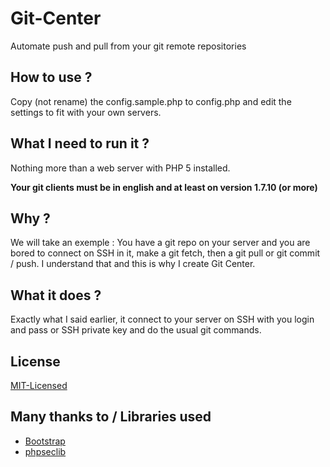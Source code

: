 Git-Center
==========

Automate push and pull from your git remote repositories

How to use ?
----------

Copy (not rename) the config.sample.php to config.php and edit the settings to fit with your own servers.

What I need to run it ?
----------

Nothing more than a web server with PHP 5 installed.

**Your git clients must be in english and at least on version 1.7.10 (or more)**

Why ?
----------

We will take an exemple :
You have a git repo on your server and you are bored to connect on SSH in it, make a git fetch, then a git pull or git commit / push.
I understand that and this is why I create Git Center.

What it does ?
----------

Exactly what I said earlier, it connect to your server on SSH with you login and pass or SSH private key and do the usual git commands.

License
----------

[MIT-Licensed]

Many thanks to / Libraries used
----------

* [Bootstrap]
* [phpseclib]

[MIT-Licensed]:http://en.wikipedia.org/wiki/MIT_License
[Bootstrap]:http://getbootstrap.com/2.3.2/
[phpseclib]:http://phpseclib.sourceforge.net/
